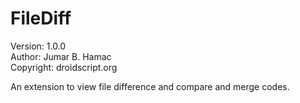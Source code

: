 # FileDiff

Version: 1.0.0<br>
Author: Jumar B. Hamac<br>
Copyright: droidscript.org

An extension to view file difference and compare and merge codes.
